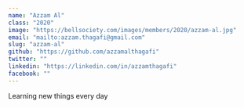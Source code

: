```yaml
---
name: "Azzam Al"
class: "2020"
image: "https://bellsociety.com/images/members/2020/azzam-al.jpg"
email: "mailto:azzam.thagafi@gmail.com"
slug: "azzam-al"
github: "https://github.com/azzamalthagafi"
twitter: ""
linkedin: "https://linkedin.com/in/azzamthagafi"
facebook: ""
---
```

Learning new things every day